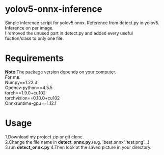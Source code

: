 # yolov5-onnx-inference
Simple inference script for yolov5.onnx. Reference from detect.py in yolov5. Inference on per image.  
I removed the unused part in detect.py and added every useful fuction/class to only one file.
# Requirements
**Note**:The package version depends on your computer.  
For me:  
Numpy==1.22.3   
Opencv-python==4.5.5  
torch==1.9.0+cu102  
torchvision==0.10.0+cu102  
Onnxruntime-gpu==1.12.1  
# Usage
1.Download my project zip or git clone.  
2.Change the file name in **detect_onnx.py**.(e.g. 'best.onnx','test.png'...)  
3.run **detect_onnx.py**
4.Then look at the saved picture in your directory. 

